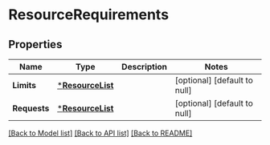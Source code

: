 # ResourceRequirements

## Properties
Name | Type | Description | Notes
------------ | ------------- | ------------- | -------------
**Limits** | [***ResourceList**](ResourceList.md) |  | [optional] [default to null]
**Requests** | [***ResourceList**](ResourceList.md) |  | [optional] [default to null]

[[Back to Model list]](../README.md#documentation-for-models) [[Back to API list]](../README.md#documentation-for-api-endpoints) [[Back to README]](../README.md)



